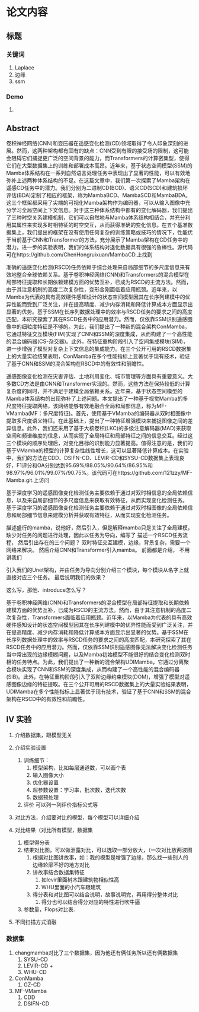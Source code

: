 # 论文内容 

## 标题
### 关键词
1. Laplace
2. 边缘
3. ssm
### Demo
1. 
## Abstract
卷积神经网络(CNN)和变压器在遥感变化检测(CD)领域取得了令人印象深刻的进展。然而，这两种架构都有固有的缺点：CNN受到有限的接受场的限制，这可能会阻碍它们捕捉更广泛的空间背景的能力，而Transformers的计算密集型，使得它们在大型数据集上的训练和部署成本高昂。近年来，基于状态空间模型(SSM)的Mamba体系结构在一系列自然语言处理任务中表现出了显著的性能，可以有效地弥补上述两种体系结构的不足。在这篇文章中，我们第一次探索了Mamba架构在遥感CD任务中的潜力。我们分别为二进制CD(BCD)、语义CD(SCD)和建筑损坏评估(BDA)定制了相应的框架，称为MambaBCD、MambaSCD和MambaBDA。这三个框架都采用了尖端的可视化Mamba架构作为编码器，可以从输入图像中充分学习全局空间上下文信息。对于这三种体系结构中都有的变化解码器，我们提出了三种时空关系建模机制，它们可以自然地与Mamba体系结构相结合，并充分利用其属性来实现多时相特征的时空交互，从而获得准确的变化信息。在五个基准数据集上，我们提出的框架在没有使用任何复杂的训练策略或技巧的情况下，性能优于当前基于CNN和Transformer的方法，充分展示了Mamba架构在CD任务中的潜力。进一步的实验表明，我们的体系结构对退化数据具有很强的鲁棒性。源代码可在https://github.com/ChenHongruixuan/MambaCD.上找到

准确的遥感变化检测(RSCD)任务依赖于综合处理来自局部细节的多尺度信息来有效地整合全球依赖关系。基于卷积神经网络(CNN)和Transformers的混合模型在局部特征提取和长期依赖建模方面的优势互补，已成为RSCD的主流方法。然而，由于其注意机制的高度二次复杂性，变形金刚面临着应用瓶颈。近年来，以Mamba为代表的具有高效硬件感知设计的状态空间模型因其在长序列建模中的优异性能而受到广泛关注，并在提高精度、减少内存消耗和降低计算成本方面显示出显著的优势。基于SSM在长序列数据处理中的效率与RSCD任务的要求之间的高度匹配，本研究探索了其在RSCD任务中的应用潜力。然而，仅依靠SSM识别遥感图像中的细粒度特征是不够的。为此，我们提出了一种新的混合架构ConMamba，它通过特征交互模块(FIM)实现了CNN和SSM的深度集成，从而构建了一个高性能的混合编码器(CS-杂交器)。此外，在特征重构阶段引入了空间集成模块(SIM)，进一步增强了模型对复杂上下文信息的集成能力。在三个公开可用的RSCD数据集上的大量实验结果表明，ConMamba在多个性能指标上显著优于现有技术，验证了基于CNN和SSM的混合架构在RSCD中的有效性和前瞻性。

遥感图像变化检测在灾害评估、土地利用变化、城市管理等方面具有重要意义。大多数CD方法是由CNN和Transformer实现的。然而，这些方法在保持较低的计算复杂度的同时，并不满足于建模全局依赖关系。近年来，基于状态空间模型的Mamba体系结构的出现弥补了上述问题。本文提出了一种基于视觉Mamba的多尺度特征提取网络，该网络能够有效地融合全局和局部信息，称为MF-VMamba(MF：多尺度特征)。首先，使用基于VMamba的编码器从双时相图像中提取多尺度语义特征。在此基础上，提出了一种特征增强模块来捕捉图像之间的差异信息。此外，我们还采用了基于大核卷积(LKC)的多级注意解码器(MAD)来获取空间和频谱维度的信息，从而实现了全局特征和局部特征之间的信息交互。经过这三个模块的顺序处理后，对变化目标的识别能力显著提高。值得注意的是，我们的基于VMamba的模型的计算复杂性线性增长，这可以显著降低计算成本。在实验中，我们的方法在CDD、DSIFN-CD、LEVIR-CD和SYSU-CD数据集上表现良好，F1评分和OA分别达到95.69%/88.05%/90.64%/86.95%和98.97%/96.01%/99.07%/90.75%。该代码可在https://github.com/121zzy/MF-Mamba.git.上访问


基于深度学习的遥感图像变化检测任务主要依赖于通过对双时相信息的全局依赖信息，以及来自局部细节的多尺度信息来获取有效特征，从而实现变化检测任务。
基于深度学习的遥感图像变化检测任务主要依赖于通过对双时相图像的全局依赖信息和局部细节信息来建模分析并获取有效特征，从而实现变化检测任务。


描述盛行的mamba，说他好，然后引入，但是解释mamba只是关注了全局建模，缺少对任务的问题进行处理，因此以任务为导向，编写了
描述一个RSCD任务流程，
然后引出存在的三个问题？ 
双时特征交互建模，边缘，背景复杂，需要一个网络来解决。
然后介绍CNN和Transformer引入mamba。
前面都是介绍， 不用讲我们

引入我们的Unet架构，并由任务为导向分别介绍三个模块，每个模块从名字上就直接对应三个任务。
最后说明我们的效果？

这么写，那他、introduce怎么写？


基于卷积神经网络(CNN)和Transformers的混合模型在局部特征提取和长期依赖建模方面的优势互补，已成为RSCD的主流方法。然而，由于其注意机制的高度二次复杂性，Transformers面临着应用瓶颈。近年来，以Mamba为代表的具有高效硬件感知设计的状态空间模型因其在长序列建模中的优异性能而受到广泛关注，并在提高精度、减少内存消耗和降低计算成本方面显示出显著的优势。基于SSM在长序列数据处理中的效率与RSCD任务的要求之间的高度匹配，本研究探索了其在RSCD任务中的应用潜力。然而，仅依靠SSM识别遥感图像无法解决变化检测任务当中常出现的边缘模糊问题，以及Mamba初始模型不能很好的结合变化检测双时相的任务特点。为此，我们提出了一种新的混合架构UDIMamba，它通过分离聚合模块实现了CNN和SSM的深度集成，从而构建了一个高性能的混合编码器(SIB)。此外，在特征重构阶段引入了双阶边缘约束模块(DOM)，增强了模型对遥感图像边缘的特征提取。在三个公开可用的RSCD数据集上的大量实验结果表明，UDIMamba在多个性能指标上显著优于现有技术，验证了基于CNN和SSM的混合架构在RSCD中的有效性和前瞻性。



## IV 实验
1. 介绍数据集，跟模型无关
2. 介绍实验设置
	1. 训练细节：
		1. 模型架构，比如每层通道数，可以画个表
		2. 输入图像大小
		3. 优化器设置
		4. 超参数设置：学习率，批次数，迭代次数
		5. 数据预处理
	2. 评价
		可以列一列评价指标公式等
3. 对比方法，介绍要对比的模型，每个模型可以详细介绍
4. 对比结果（对比所有模型，数据集
	1. 模型得分表
	2. 结果对比图，可以做泄露对比，可以选取一部分放大，（一次对比放两波图
		1. 根据对比图讲故事，如：我的模型是增强了边缘，那么找一些别人的边缘轮廓不好的地方对比
		2. 讲故事结合数据集特征
			1. 如levir里面树木跟建筑物相似性高
			2. WHU里面的小汽车跟建筑
		3. 得分表和对比图可以结合说明，故事说明完，再用得分整体对比
			1. 得分也可以结合得分对应的特性进行吹牛逼
	3. 参数量，Flops对比表.
	
5. 不同扫描方式消融
### 数据集
1. changmamba对比了三个数据集，因为他还有俩任务所以还有俩数据集
	1. SYSU-CD
	2. LEVIR-CD +
	3. WHU-CD
2. ConMamba
	1. GZ-CD
3. MF-VMamba
	1. CDD
	2. DSIFN-CD

